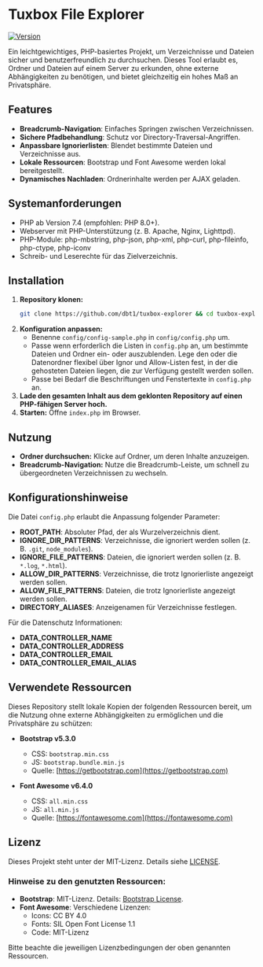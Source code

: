 # Tuxbox File Explorer

[![Version](https://img.shields.io/badge/version-0.1.0-blue.svg)](https://github.com/dbt1/tuxbox-explorer)

Ein leichtgewichtiges, PHP-basiertes Projekt, um Verzeichnisse und Dateien sicher und benutzerfreundlich zu durchsuchen. Dieses Tool erlaubt es, Ordner und Dateien auf einem Server zu erkunden, ohne externe Abhängigkeiten zu benötigen, und bietet gleichzeitig ein hohes Maß an Privatsphäre.

## Features

- **Breadcrumb-Navigation**: Einfaches Springen zwischen Verzeichnissen.
- **Sichere Pfadbehandlung**: Schutz vor Directory-Traversal-Angriffen.
- **Anpassbare Ignorierlisten**: Blendet bestimmte Dateien und Verzeichnisse aus.
- **Lokale Ressourcen**: Bootstrap und Font Awesome werden lokal bereitgestellt.
- **Dynamisches Nachladen**: Ordnerinhalte werden per AJAX geladen.

## Systemanforderungen

- PHP ab Version 7.4 (empfohlen: PHP 8.0+).
- Webserver mit PHP-Unterstützung (z. B. Apache, Nginx, Lighttpd).
- PHP-Module: php-mbstring, php-json, php-xml, php-curl, php-fileinfo, php-ctype, php-iconv
- Schreib- und Leserechte für das Zielverzeichnis.

## Installation

1. **Repository klonen:**
   ```bash
   git clone https://github.com/dbt1/tuxbox-explorer && cd tuxbox-explorer
   ```
2. **Konfiguration anpassen:**
   - Benenne `config/config-sample.php` in `config/config.php` um.
   - Passe wenn erforderlich die Listen in `config.php` an, um bestimmte Dateien und Ordner ein- oder auszublenden.
     Lege den oder die Datenordner flexibel über Ignor und Allow-Listen fest, in der die gehosteten Dateien liegen, die zur Verfügung gestellt werden sollen.
   - Passe bei Bedarf die Beschriftungen und Fenstertexte in `config.php` an.
3. **Lade den gesamten Inhalt aus dem geklonten Repository auf einen PHP-fähigen Server hoch.**
4. **Starten:**
   Öffne `index.php` im Browser.

## Nutzung

- **Ordner durchsuchen:**
  Klicke auf Ordner, um deren Inhalte anzuzeigen.
- **Breadcrumb-Navigation:**
  Nutze die Breadcrumb-Leiste, um schnell zu übergeordneten Verzeichnissen zu wechseln.

## Konfigurationshinweise

Die Datei `config.php` erlaubt die Anpassung folgender Parameter:

- **ROOT\_PATH**: Absoluter Pfad, der als Wurzelverzeichnis dient.
- **IGNORE\_DIR\_PATTERNS**: Verzeichnisse, die ignoriert werden sollen (z. B. `.git`, `node_modules`).
- **IGNORE\_FILE\_PATTERNS**: Dateien, die ignoriert werden sollen (z. B. `*.log`, `*.html`).
- **ALLOW\_DIR\_PATTERNS**: Verzeichnisse, die trotz Ignorierliste angezeigt werden sollen.
- **ALLOW\_FILE\_PATTERNS**: Dateien, die trotz Ignorierliste angezeigt werden sollen.
- **DIRECTORY\_ALIASES**: Anzeigenamen für Verzeichnisse festlegen.

Für die Datenschutz Informationen:

- **DATA\_CONTROLLER\_NAME**
- **DATA\_CONTROLLER\_ADDRESS**
- **DATA\_CONTROLLER\_EMAIL**
- **DATA\_CONTROLLER\_EMAIL\_ALIAS**

## Verwendete Ressourcen

Dieses Repository stellt lokale Kopien der folgenden Ressourcen bereit, um die Nutzung ohne externe Abhängigkeiten zu ermöglichen und die Privatsphäre zu schützen:

- **Bootstrap v5.3.0**

  - CSS: `bootstrap.min.css`
  - JS: `bootstrap.bundle.min.js`
  - Quelle: [https://getbootstrap.com](https://getbootstrap.com)

- **Font Awesome v6.4.0**

  - CSS: `all.min.css`
  - JS: `all.min.js`
  - Quelle: [https://fontawesome.com](https://fontawesome.com)

## Lizenz

Dieses Projekt steht unter der MIT-Lizenz. Details siehe [LICENSE](./LICENSE).

### Hinweise zu den genutzten Ressourcen:

- **Bootstrap**: MIT-Lizenz. Details: [Bootstrap License](https://github.com/twbs/bootstrap/blob/main/LICENSE).
- **Font Awesome**: Verschiedene Lizenzen:
  - Icons: CC BY 4.0
  - Fonts: SIL Open Font License 1.1
  - Code: MIT-Lizenz

Bitte beachte die jeweiligen Lizenzbedingungen der oben genannten Ressourcen.
